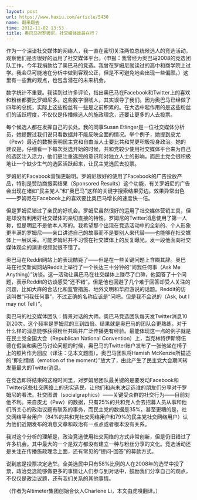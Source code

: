 ```yaml
---
layout: post
url: https://www.huxiu.com/article/5430
name: 翻来翻去
time: 2012-11-02 13:53
title: 奥巴马对罗姆尼，社交媒体谁最在行？
---
```

作为一个深谙社交媒体的网络人，我一直在密切关注两位总统候选人的竞选活动，观察他们是否很好的运用了社交媒体平台。（申报：我曾经为奥巴马2008的竞选团队工作，今年我捐款给了奥巴马的竞选。我曾在罗姆尼就读过的高中和商学院上过学。我会尽可能地在分析中做到客观公正，但是不可避免地会出现一些偏颇。）这里有一些我的观点，也包含潜在的未来机会。

数字统计不重要。我读到过许多评论，指出奥巴马在Facebook和Twitter上的喜欢和粉丝都要比罗姆尼多。这些数字很唬人，其实误导了我们。因为奥巴马已经做了四年的总统，实际上这些粉丝有一些是之前积累的。在大选中起作用的是这些粉丝们的活跃程度，不仅仅是传播候选人的施政理念，还要让更多的人去投票。

每个候选人都在发挥自己的长处。我的同事Susan Etlinger是一位社交媒体分析员，她提醒过我们说只看数据并不能反映全面的情况。举个例子，她提到皮尤（Pew）最近的数据表明民主党和自由派人士要比共和党更积极投身政治。她的建议是，仔细看一下每次竞选开始的时候，共和党较少使用社交媒体平台来为自己的选区注入活力，他们更注重选民的意识和对独立人士的影响，而民主党会很积极地让一个缺少生气的选区活跃起来，让民主党选民去投票。

罗姆尼的Facebook营销更聪明。罗姆尼很好的使用了Facebook的广告投放产品，特别是赞助商搜索结果（Sponsored Results）这个功能，有关罗姆尼的广告会出现在诸如“民主党人”和“奥巴马”这样的关键字搜索结果旁边。效果异常出色——罗姆尼在Facebook上的喜欢要比奥巴马增长的速度快一倍。

但是罗姆尼错过了亲民的好机会。罗姆尼虽然很好的运用了社交媒体营销工具，但是却没有利用好社交媒体的亲切直接的特性。罗姆尼的Twitter消息使用了第一人称，但是明显不是他本人写的。我希望那个出现在竞选活动中的全新的、个人形象更丰满的罗姆尼——亲口讲述自己的故事而不是要别人来代替——也能够在社交媒体上一展风采。可能罗姆尼并不习惯在社交媒体上的反复曝光，发一段他面向社交媒体观众的演讲视频就很不错了。

奥巴马在Reddit网站上的表现酷毙了——但是在一些关键问题上含糊其辞。奥巴马在社交新闻网站Reddit上举行了一个长达三十分钟的“问我任何事（Ask Me Anything）”访谈。这一活动让奥巴马在社交媒体上赚尽了口碑，他回答了十个问题，表示Reddit的访谈感受“还不错”。但是他也回避了几个难于回答却受人关注的问题，比如大麻的合法化和监管措施、地外文明和华府游说的话题。Reddit的访谈叫做“问我任何事”，不过正确的名称应该是“问吧，但是我不会说的（Ask, but I may not Tell）”。

奥巴马的社交媒体团队：情景对话的大师。奥巴马竞选团队每天发Twitter消息10到20次。这个频率是罗姆尼的三到四倍。结果就是奥巴马的团队会更熟练，对于什么样的消息能够获得粉丝共鸣并广泛传播更有经验。最能体现这一点的例子就是在民主党全国大会（Republican National Convention）上，当克林特伊斯特伍德在假装和奥巴马讨论问题的时候，奥巴马的Twitter账户发布了一张他坐在椅子上的照片作为回应（译注：见本文题图）。奥巴马团队将Hamish McKenzie所描述的“即刻情绪（emotion of the moment）”放大了，由此产生了民主党大会期间转发量最大的Twitter消息。

在竞选即将结束的这段时间里，对罗姆尼团队最关键的是要发动Facebook和Twitter这些社交网络上的忠实选民，让他们和尚未决定选谁的朋友们分享对于罗姆尼的看法。社交图谱（socialgraphics）——关键受众群的社交行为——目前对他不利。来自皮尤（Pew）的数据，只有25%的共和党人会去招募人员从事和他们所关心的政治议题有联系的事务，而民主党的数据是35%。甚至更糟的是，社交网络平台用户（84%的共和党社交网络用户和79%的民主党社交网络用户）认为他们近期发布的消息文章和政治有一点点或者根本没有关系。

我对这个分析的理解是，政治竞选使用社交网络的方式非常创新，但是仍旧错过了许多机会。其中最大的一个是双方都没有建立一种与粉丝分享的文化。竞选活动还是关注在传播施政理念上面，还有常见的“提问-回答”的募款方式。

说到底是投票决定选举。全美选民中只有58%比例的人在2008年的选举中投了票，政治竞选能够做更多的事情让人们参与到对话中，鼓励我们分享自己的观点，不仅仅是政治议题，还有我们关系的其他事情。

（作者为Altimeter集团创始合伙人Charlene Li，本文由虎嗅翻译。）

